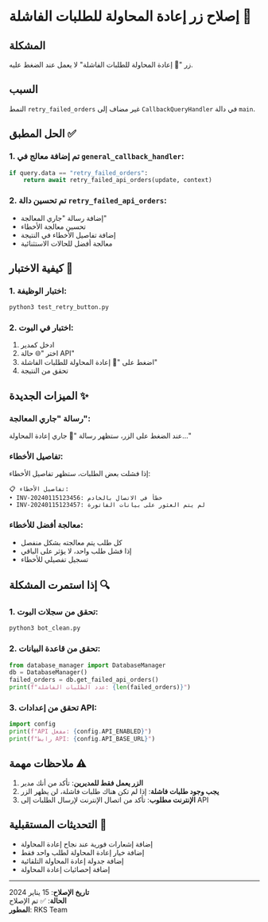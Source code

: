 # إصلاح زر إعادة المحاولة للطلبات الفاشلة 🔧

## المشكلة
زر "🔄 إعادة المحاولة للطلبات الفاشلة" لا يعمل عند الضغط عليه.

## السبب
النمط `retry_failed_orders` غير مضاف إلى `CallbackQueryHandler` في دالة `main`.

## الحل المطبق ✅

### 1. تم إضافة معالج في `general_callback_handler`:
```python
if query.data == "retry_failed_orders":
    return await retry_failed_api_orders(update, context)
```

### 2. تم تحسين دالة `retry_failed_api_orders`:
- إضافة رسالة "جاري المعالجة"
- تحسين معالجة الأخطاء
- إضافة تفاصيل الأخطاء في النتيجة
- معالجة أفضل للحالات الاستثنائية

## كيفية الاختبار 🧪

### 1. اختبار الوظيفة:
```bash
python3 test_retry_button.py
```

### 2. اختبار في البوت:
1. ادخل كمدير
2. اختر "🌐 حالة API"
3. اضغط على "🔄 إعادة المحاولة للطلبات الفاشلة"
4. تحقق من النتيجة

## الميزات الجديدة ✨

### رسالة "جاري المعالجة":
عند الضغط على الزر، ستظهر رسالة "🔄 جاري إعادة المحاولة..."

### تفاصيل الأخطاء:
إذا فشلت بعض الطلبات، ستظهر تفاصيل الأخطاء:
```
📋 تفاصيل الأخطاء:
• INV-20240115123456: خطأ في الاتصال بالخادم
• INV-20240115123457: لم يتم العثور على بيانات الفاتورة
```

### معالجة أفضل للأخطاء:
- كل طلب يتم معالجته بشكل منفصل
- إذا فشل طلب واحد، لا يؤثر على الباقي
- تسجيل تفصيلي للأخطاء

## إذا استمرت المشكلة 🔍

### 1. تحقق من سجلات البوت:
```bash
python3 bot_clean.py
```

### 2. تحقق من قاعدة البيانات:
```python
from database_manager import DatabaseManager
db = DatabaseManager()
failed_orders = db.get_failed_api_orders()
print(f"عدد الطلبات الفاشلة: {len(failed_orders)}")
```

### 3. تحقق من إعدادات API:
```python
import config
print(f"API مفعل: {config.API_ENABLED}")
print(f"رابط API: {config.API_BASE_URL}")
```

## ملاحظات مهمة ⚠️

1. **الزر يعمل فقط للمديرين**: تأكد من أنك مدير
2. **يجب وجود طلبات فاشلة**: إذا لم تكن هناك طلبات فاشلة، لن يظهر الزر
3. **الإنترنت مطلوب**: تأكد من اتصال الإنترنت لإرسال الطلبات إلى API

## التحديثات المستقبلية 🚀

- إضافة إشعارات فورية عند نجاح إعادة المحاولة
- إضافة خيار إعادة المحاولة لطلب واحد فقط
- إضافة جدولة إعادة المحاولة التلقائية
- إضافة إحصائيات إعادة المحاولة

---

**تاريخ الإصلاح**: 15 يناير 2024  
**الحالة**: ✅ تم الإصلاح  
**المطور**: RKS Team
